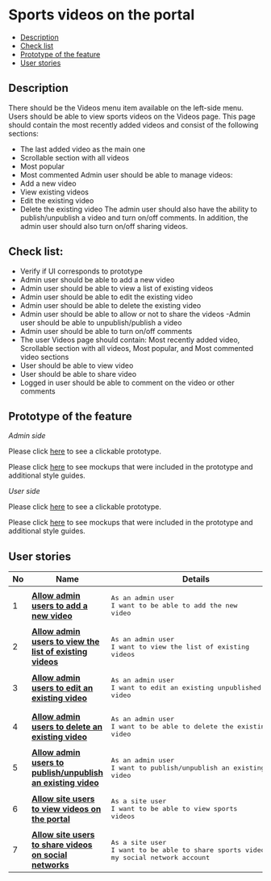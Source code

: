 # Sports videos on the portal

- [Description](#description)
- [Check list](#check-list)
- [Prototype of the feature](#prototype-of-the-feature)
- [User stories](#user-stories)

## Description

There should be the Videos menu item available on the left-side menu. Users should be able to view sports videos on the Videos page. This page should contain the most recently added videos and consist of the following sections:
  - The last added video as the main one
  - Scrollable section with all videos
  - Most popular
  - Most commented
Admin user should be able to manage videos:
  - Add a new video
  - View existing videos
  - Edit the existing video
  - Delete the existing video
The admin user should also have the ability to publish/unpublish a video and turn on/off comments. In addition, the admin user should also turn on/off sharing videos.

## Check list:

  - Verify if UI corresponds to prototype
  - Admin user should be able to add a new video
  - Admin user should be able to view a list of existing videos
  - Admin user should be able to edit the existing video
  - Admin user should be able to delete the existing video
  - Admin user should be able to allow or not to share the videos
  -Admin user should be able to unpublish/publish a video
  - Admin user should be able to turn on/off comments
  - The user Videos page should contain: Most recently added video, Scrollable section with all videos, Most popular, and Most commented video sections
  - User should be able to view video
  - User should be able to share video
  - Logged in user should be able to comment on the video or other comments

## Prototype of the feature

_Admin side_

Please click [here](https://www.figma.com/proto/J5XiOLd3XPLYkr6jb3rkaC/Video-Page?node-id=7325%3A519&viewport=-601%2C1284%2C0.14238496124744415&scaling=min-zoom) to see a clickable prototype.

Please click [here](https://www.figma.com/file/J5XiOLd3XPLYkr6jb3rkaC/Video-Page?node-id=0%3A1073) to see mockups that were included in the prototype and additional style guides.

_User side_

Please click [here](https://www.figma.com/proto/J5XiOLd3XPLYkr6jb3rkaC/Video-Page?node-id=0%3A1184&viewport=-938%2C496%2C0.25463470816612244&scaling=min-zoom) to see a clickable prototype.

Please click [here](https://www.figma.com/file/J5XiOLd3XPLYkr6jb3rkaC/Video-Page?node-id=0%3A1) to see mockups that were included in the prototype and additional style guides.

## User stories

No           |      Name     |   Details
------------ | ------------- | -------------
1 |[**Allow admin users to add a new video**](/products/sport_news_portal/web_application_features/video_page/user_stories/add_new_video)|<pre>As an admin user<br>I want to be able to add the new video</pre>
2 |[**Allow admin users to view the list of existing videos**](/products/sport_news_portal/web_application_features/video_page/user_stories/admin_videos_list)|<pre>As an admin user<br>I want to view the list of existing videos</pre>
3 |[**Allow admin users to edit an existing video**](/products/sport_news_portal/web_application_features/video_page/user_stories/edit_existing_video)|<pre>As an admin user<br>I want to edit an existing unpublished video</pre>
4 |[**Allow admin users to delete an existing video**](/products/sport_news_portal/web_application_features/video_page/user_stories/delete_existing_video)|<pre>As an admin user<br>I want to be able to delete the existing video</pre>
5 |[**Allow admin users to publish/unpublish an existing video**](/products/sport_news_portal/web_application_features/video_page/user_stories/publish_unpublish_video)|<pre>As an admin user<br>I want to publish/unpublish an existing video</pre>
6 |[**Allow site users to view videos on the portal**](/products/sport_news_portal/web_application_features/video_page/user_stories/user_video_list)|<pre>As a site user<br>I want to be able to view sports videos</pre>
7 |[**Allow site users to share videos on social networks**](/products/sport_news_portal/web_application_features/video_page/user_stories/share_video)|<pre>As a site user<br>I want to be able to share sports videos on my social network account</pre>
